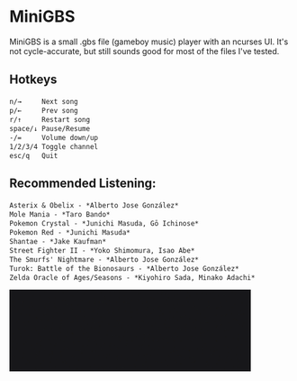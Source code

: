 # MiniGBS

MiniGBS is a small .gbs file (gameboy music) player with an ncurses UI.
It's not cycle-accurate, but still sounds good for most of the files I've tested.

## Hotkeys
	n/→     Next song
	p/←     Prev song
	r/↑     Restart song
	space/↓ Pause/Resume
	-/=     Volume down/up
	1/2/3/4 Toggle channel
	esc/q   Quit

## Recommended Listening:
	Asterix & Obelix - *Alberto Jose González*
	Mole Mania - *Taro Bando*
	Pokemon Crystal - *Junichi Masuda, Gō Ichinose*
	Pokemon Red - *Junichi Masuda*
	Shantae - *Jake Kaufman*
	Street Fighter II - *Yoko Shimomura, Isao Abe*
	The Smurfs' Nightmare - *Alberto Jose González*
	Turok: Battle of the Bionosaurs - *Alberto Jose González*
	Zelda Oracle of Ages/Seasons - *Kiyohiro Sada, Minako Adachi*
	
![Screenshot](/anim.gif)
	
	
